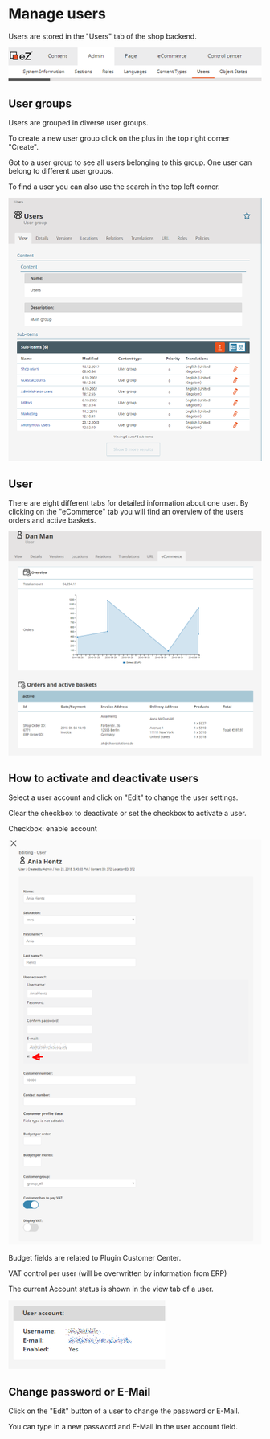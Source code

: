 #  Manage users 

Users are stored in the "Users" tab of the shop backend.

![](img/users_menu.png)

## User groups

Users are grouped in diverse user groups.

To create a new user group click on the plus in the top right corner "Create".

Got to a user group to see all users belonging to this group. One user can belong to different user groups.

To find a user you can also use the search in the top left corner.

![](img/user_group.png)

## User

There are eight different tabs for detailed information about one user. By clicking on the "eCommerce" tab you will find an overview of the users orders and active baskets.

![](img/user_detaild_view.png)

## How to activate and deactivate users

Select a user account and click on "Edit" to change the user settings.

Clear the checkbox to deactivate or set the checkbox to activate a user.

Checkbox: enable account

![](img/user_edit.png)

Budget fields are related to Plugin Customer Center.

VAT control per user (will be overwritten by information from ERP)

The current Account status is shown in the view tab of a user.

![](img/user_account_status.png)

## Change password or E-Mail

Click on the "Edit" button of a user to change the password or E-Mail.

You can type in a new password and E-Mail in the user account field.